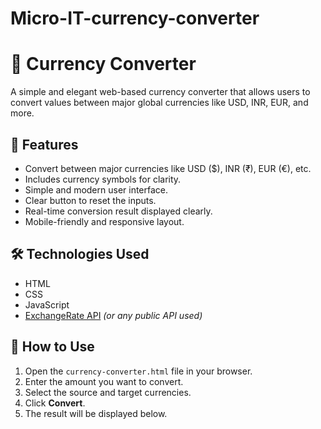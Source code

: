 # Micro-IT-currency-converter
# 💱 Currency Converter

A simple and elegant web-based currency converter that allows users to convert values between major global currencies like USD, INR, EUR, and more.

## 🚀 Features

- Convert between major currencies like USD ($), INR (₹), EUR (€), etc.
- Includes currency symbols for clarity.
- Simple and modern user interface.
- Clear button to reset the inputs.
- Real-time conversion result displayed clearly.
- Mobile-friendly and responsive layout.

## 🛠️ Technologies Used

- HTML
- CSS
- JavaScript
- [ExchangeRate API](https://www.exchangerate-api.com/) *(or any public API used)*

## 🔧 How to Use

1. Open the `currency-converter.html` file in your browser.
2. Enter the amount you want to convert.
3. Select the source and target currencies.
4. Click **Convert**.
5. The result will be displayed below.
